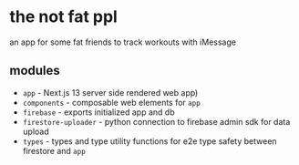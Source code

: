 # the not fat ppl

an app for some fat friends to track workouts with iMessage

## modules

- `app` - Next.js 13 server side rendered web app)
- `components` - composable web elements for `app`
- `firebase` - exports initialized app and db
- `firestore-uploader` - python connection to firebase admin sdk for data upload
- `types` - types and type utility functions for e2e type safety between firestore and `app`